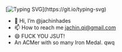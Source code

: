 [![Typing SVG](https://readme-typing-svg.demolab.com?font=Fira+Code&pause=1000&width=435&lines=I+Hate+You+JSUT!+Your+Ruin+My+life.)](https://git.io/typing-svg)

- 👋 Hi, I’m @jachinhades
- 📫 How to reach me jachin.qi@gmail.com
- 😄 FUCK YOU JSUT!
- An ACMer with so many Iron Medal. qwq



<!---
jachinhades/jachinhades is a ✨ special ✨ repository because its `README.md` (this file) appears on your GitHub profile.
You can click the Preview link to take a look at your changes.
--->
